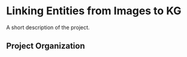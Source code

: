 Linking Entities from Images to KG
==============================

A short description of the project.

Project Organization
------------
